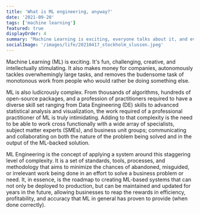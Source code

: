 ```yaml
---
title: 'What is ML engineering, anyway?'
date: '2021-09-20'
tags: ['machine learning']
featured: true
displayOrder: 4
summary: "Machine Learning is exciting, everyone talks about it, and everyone is recruiting ML engineers nowadays. But what does ML engineering really mean? How is it different from data engineering, data science, etc.? In this post, I'm going to walk you through some definitions of ML engineering."
socialImage: '/images/life/20210417_stockholm_slussen.jpeg'
---
```

Machine Learning (ML) is exciting. It's fun, challenging, creative, and intellectually stimulating. It also makes money for companies, autonomously tackles overwhemingly large tasks, and removes the budensome task of monotonous work from people who would rather be doing something else.

ML is also ludicrously complex. From thousands of algorithms, hundreds of open-source packages, and a profession of practitioners required to have a diverse skill set ranging from Data Engineering (DE) skills to advanced statistical analysis and visualization, the work required of a professional practitioner of ML is truly intimidating. Adding to that complexity is the need to be able to work cross functionally with a wide array of specialists, subject matter experts (SMEs), and business unit groups; communicating and collaborating on both the nature of the problem being solved and in the output of the ML-backed solution.

ML Engineering is the concept of applying a system around this staggering level of complexity. It is a set of standards, tools, processes, and methodology that aims to minimize the chances of abandoned, misguided, or irrelevant work being done in an effort to solve a business problem or need. It, in essence, is the roadmap to creating ML-based systems that can not only be deployed to production, but can be maintained and updated for years in the future, allowing businesses to reap the rewards in efficiency, profitability, and accuracy that ML in general has proven to provide (when done correctly).
